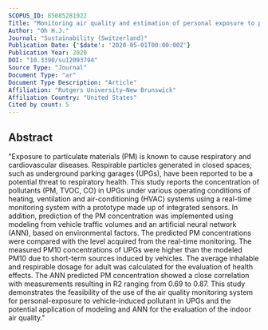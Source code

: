 ```yaml
---
SCOPUS_ID: 85085281922
Title: "Monitoring air quality and estimation of personal exposure to particulate matter using an indoor model and artificial neural network"
Author: "Oh H.J."
Journal: "Sustainability (Switzerland)"
Publication Date: {'$date': '2020-05-01T00:00:00Z'}
Publication Year: 2020
DOI: "10.3390/su12093794"
Source Type: "Journal"
Document Type: "ar"
Document Type Description: "Article"
Affiliation: "Rutgers University–New Brunswick"
Affiliation Country: "United States"
Cited by count: 5
---
```


## Abstract
"Exposure to particulate materials (PM) is known to cause respiratory and cardiovascular diseases. Respirable particles generated in closed spaces, such as underground parking garages (UPGs), have been reported to be a potential threat to respiratory health. This study reports the concentration of pollutants (PM, TVOC, CO) in UPGs under various operating conditions of heating, ventilation and air-conditioning (HVAC) systems using a real-time monitoring system with a prototype made up of integrated sensors. In addition, prediction of the PM concentration was implemented using modeling from vehicle traffic volumes and an artificial neural network (ANN), based on environmental factors. The predicted PM concentrations were compared with the level acquired from the real-time monitoring. The measured PM10 concentrations of UPGs were higher than the modeled PM10 due to short-term sources induced by vehicles. The average inhalable and respirable dosage for adult was calculated for the evaluation of health effects. The ANN predicted PM concentration showed a close correlation with measurements resulting in R2 ranging from 0.69 to 0.87. This study demonstrates the feasibility of the use of the air quality monitoring system for personal-exposure to vehicle-induced pollutant in UPGs and the potential application of modeling and ANN for the evaluation of the indoor air quality."
